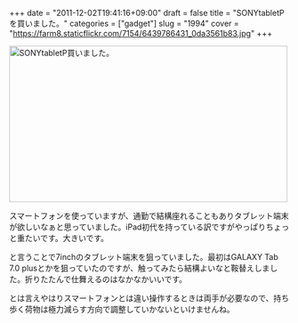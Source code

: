 +++
date = "2011-12-02T19:41:16+09:00"
draft = false
title = "SONYtabletPを買いました。"
categories = ["gadget"]
slug = "1994"
cover = "https://farm8.staticflickr.com/7154/6439786431_0da3561b83.jpg"
+++

<p><a title="SONYtabletP買いました。 by けるる, on Flickr" href="https://www.flickr.com/photos/keruru/6439786431/"><img src="https://farm8.staticflickr.com/7154/6439786431_0da3561b83.jpg" alt="SONYtabletP買いました。" width="500" height="281" /></a></p>
<p>スマートフォンを使っていますが、通勤で結構座れることもありタブレット端末が欲しいなぁと思っていました。iPad初代を持っている訳ですがやっぱりちょっと重たいです。大きいです。</p>
<p>と言うことで7inchのタブレット端末を狙っていました。最初はGALAXY Tab 7.0 plusとかを狙っていたのですが、触ってみたら結構よいなと鞍替えしました。折りたたんで仕舞えるのはなかなかいいです。</p>
<p>とは言えやはりスマートフォンとは違い操作するときは両手が必要なので、持ち歩く荷物は極力減らす方向で調整していかないといけませんね。</p>

